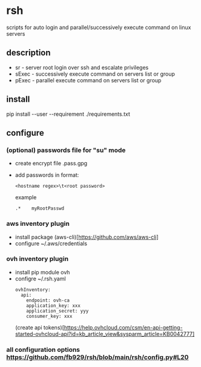 # rsh
scripts for auto login and parallel/successively execute command on linux servers

## description
* sr - server root
  login over ssh and escalate privileges
* sExec - successively execute command on servers list or group
* pExec - parallel execute command on servers list or group

## install
pip install --user --requirement ./requirements.txt

## configure
### (optional) passwords file for "su" mode
* create encrypt file .pass.gpg
* add passwords in format:
  ```
  <hostname regex>\t<root password>
  ```

  example
  ```
  .*	myRootPasswd
  ```

### aws inventory plugin
* install package (aws-cli)[https://github.com/aws/aws-cli]
* configure ~/.aws/credentials

### ovh inventory plugin
* install pip module ovh
* configre ~/.rsh.yaml
  ```
  ovhInventory:
    api:
      endpoint: ovh-ca
      application_key: xxx
      application_secret: yyy
      consumer_key: xxx
  ```
  (create api tokens)[https://help.ovhcloud.com/csm/en-api-getting-started-ovhcloud-api?id=kb_article_view&sysparm_article=KB0042777]

### all configuration options https://github.com/fb929/rsh/blob/main/rsh/config.py#L20
